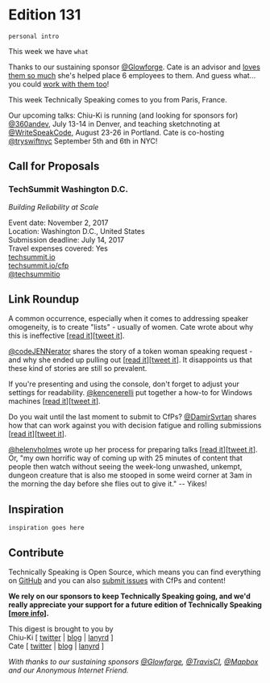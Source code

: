 # Edition 131

`personal intro`

This week we have `what`

Thanks to our sustaining sponsor [@Glowforge](http://twitter.com/glowforge). Cate is an advisor and [loves them so much](https://cate.blog/2015/10/21/lasers-and-practical-skills/) she's helped place 6 employees to them. And guess what... you could [work with them too](https://glowforge.com/jobs/)!  

This week Technically Speaking comes to you from Paris, France.

Our upcoming talks: Chiu-Ki is running (and looking for sponsors for) [@360andev](http://twitter.com/360andev), July 13-14 in Denver, and teaching sketchnoting at [@WriteSpeakCode](https://twitter.com/WriteSpeakCode), August 23-26 in Portland. Cate is co-hosting [@tryswiftnyc](http://twitter.com/tryswiftnyc) September 5th and 6th in NYC!


## Call for Proposals

### TechSummit Washington D.C.
*Building Reliability at Scale*

Event date: November 2, 2017  
Location: Washington D.C., United States  
Submission deadline: July 14, 2017  
Travel expenses covered: Yes  
[techsummit.io](http://www.techsummit.io)  
[techsummit.io/cfp](http://www.techsummit.io/cfp/)  
[@techsummitio](http://twitter.com/techsummitio)


## Link Roundup

A common occurrence, especially when it comes to addressing speaker omogeneity, is to create "lists" - usually of women. Cate wrote about why this is ineffective [[read it](https://medium.com/@catehstn/lists-of-women-dont-change-anything-f412f70d4b40)][[tweet it](https://twitter.com/home?status=Lists%20of%20Women%20Don't%20Change%20Anything%20by%20%40catehstn%20https%3A//medium.com/%40catehstn/lists-of-women-dont-change-anything-f412f70d4b40%20via%20%40techspeakdigest)].

[@codeJENNerator](http://twitter.com/codeJENNerator) shares the story of a token woman speaking request - and why she ended up pulling out [[read it](https://jennstrater.blogspot.com/2017/06/no-it-wasnt-just-about-travel.html)][[tweet it](https://twitter.com/home?status=No%2C%20It%20wasn%27t%20just%20about%20the%20travel%20by%20%40codeJENNerator%20https%3A//jennstrater.blogspot.com/2017/06/no-it-wasnt-just-about-travel.html%20via%20%40techspeakdigest)]. It disappoints us that these kind of stories are still so prevalent.

If you're presenting and using the console, don't forget to adjust your settings for readability. [@kencenerelli](http://twitter.com/kencenerelli) put together a how-to for Windows machines [[read it](https://kencenerelli.wordpress.com/2017/05/31/command-prompt-powershell-presentation-settings)][[tweet it](https://twitter.com/home?status=Command%20Prompt%20%26%20PowerShell%20Presentation%20Settings%20by%20%40kencenerelli%20https%3A//kencenerelli.wordpress.com/2017/05/31/command-prompt-powershell-presentation-settings%20via%20%40techspeakdigest)].

Do you wait until the last moment to submit to CfPs? [@DamirSvrtan](http://twitter.com/DamirSvrtan) shares how that can work against you with decision fatigue and rolling submissions [[read it](https://2017.webcampzg.org/news/dont-send-proposals-last-moment)][[tweet it](https://twitter.com/home?status=Don%27t%20send%20proposals%20at%20the%20last%20moment%20-%20WebCamp%20Zagreb%20Conference%20by%20%40DamirSvrtan%20https%3A//2017.webcampzg.org/news/dont-send-proposals-last-moment%20via%20%40techspeakdigest)].

[@helenvholmes](http://twitter.com/helenvholmes) wrote up her process for preparing talks [[read it](https://helenvholmes.com/writing/preparing-talks-is-scary)][[tweet it](https://twitter.com/home?status=Preparing%20Talks%20is%20Scary%20by%20%40helenvholmes%20https%3A//helenvholmes.com/writing/preparing-talks-is-scary%20via%20%40techspeakdigest)]. Or, "my own horrific way of coming up with 25 minutes of content that people then watch without seeing the week-long unwashed, unkempt, dungeon creature that is also me stooped in some weird corner at 3am in the morning the day before she flies out to give it." -- Yikes!

## Inspiration

`inspiration goes here`  

## Contribute

Technically Speaking is Open Source, which means you can find everything on [GitHub](https://github.com/catehstn/technically-speaking/) and you can also [submit issues](https://github.com/catehstn/technically-speaking/issues/new) with CfPs and content!

**We rely on our sponsors to keep Technically Speaking going, and we'd really appreciate your support for a future edition of Technically Speaking [[more info](http://www.techspeak.email/sponsorship/)].**  


This digest is brought to you by  
Chiu-Ki [ [twitter](https://twitter.com/chiuki) | [blog](http://blog.sqisland.com/) | [lanyrd](http://lanyrd.com/profile/chiuki/) ]  
Cate [ [twitter](https://twitter.com/catehstn) | [blog](http://www.cate.blog/) | [lanyrd](http://lanyrd.com/profile/catehstn/) ]

*With thanks to our sustaining sponsors [@Glowforge](http://twitter.com/glowforge), [@TravisCI](http://twitter.com/travisci), [@Mapbox](http://twitter.com/mapbox) and our Anonymous Internet Friend.*
